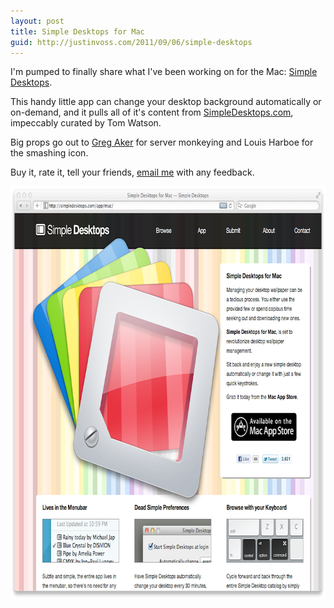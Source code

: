 ```yaml
---
layout: post
title: Simple Desktops for Mac
guid: http://justinvoss.com/2011/09/06/simple-desktops
---
```


I'm pumped to finally share what I've been working on for the Mac: [Simple Desktops][appstore].

This handy little app can change your desktop background automatically or on-demand, and it pulls
all of it's content from [SimpleDesktops.com][website], impeccably curated by Tom Watson.

Big props go out to [Greg Aker][gaker] for server monkeying and Louis Harboe for the smashing icon.

Buy it, rate it, tell your friends, <a href="mailto:{{ site.email }}">email me</a> with any feedback.

[appstore]: https://geo.itunes.apple.com/us/app/simple-desktops/id460866217?mt=12
[website]: http://simpledesktops.com/
[gaker]: https://www.gregaker.net/

<div class="blockimage">
<a href="http://bit.ly/simple-desktops-app"><img width="750" height="661" src="/static/post_assets/2011-09-06-simpledesktops.png" alt=""></a>
</div>
